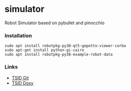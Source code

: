 # simulator

Robot Simulator based on pybullet and pinocchio

### Installation

    sudo apt install robotpkg-py38-qt5-gepetto-viewer-corba
    sudo apt-get install python-gi-cairo
    sudo apt install robotpkg-py38-example-robot-data

### Links
* [TSID Git](https://github.com/stack-of-tasks/tsid/wiki)
* [TSID Doxy](https://gepettoweb.laas.fr/doc/stack-of-tasks/tsid/master/doxygen-html/namespacetsid_1_1tasks.html)
